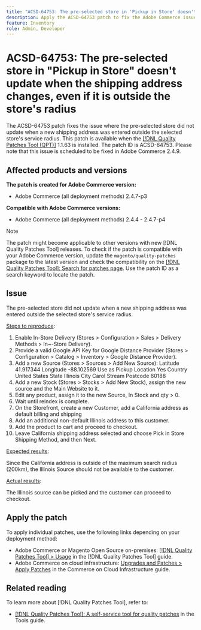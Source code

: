 ```yaml
---
title: "ACSD-64753: The pre-selected store in 'Pickup in Store' doesn't update when the shipping address changes, even if it is outside the store's radius"
description: Apply the ACSD-64753 patch to fix the Adobe Commerce issue where the pre-selected store did not update when a new shipping address was entered outside the selected store's service radius.
feature: Inventory
role: Admin, Developer
---
```


# ACSD-64753: The pre-selected store in "Pickup in Store" doesn't update when the shipping address changes, even if it is outside the store's radius

The ACSD-64753 patch fixes the issue where the pre-selected store did not update when a new shipping address was entered outside the selected store's service radius. This patch is available when the [[!DNL Quality Patches Tool (QPT)]](/help/tools/quality-patches-tool/quality-patches-tool-to-self-serve-quality-patches.md) 1.1.63 is installed. The patch ID is ACSD-64753. Please note that this issue is scheduled to be fixed in Adobe Commerce 2.4.9.

## Affected products and versions

**The patch is created for Adobe Commerce version:**

* Adobe Commerce (all deployment methods) 2.4.7-p3

**Compatible with Adobe Commerce versions:**

* Adobe Commerce (all deployment methods) 2.4.4 - 2.4.7-p4

>[!NOTE]
>
>The patch might become applicable to other versions with new [!DNL Quality Patches Tool] releases. To check if the patch is compatible with your Adobe Commerce version, update the `magento/quality-patches` package to the latest version and check the compatibility on the [[!DNL Quality Patches Tool]: Search for patches page](https://experienceleague.adobe.com/tools/commerce-quality-patches/index.html). Use the patch ID as a search keyword to locate the patch.

## Issue

The pre-selected store did not update when a new shipping address was entered outside the selected store's service radius.

<u>Steps to reproduce</u>:

1. Enable In-Store Delivery (Stores > Configuration > Sales > Delivery Methods > In~-Store Delivery).
1. Provide a valid Google API Key for Google Distance Provider (Stores > Configuration > Catalog > Inventory > Google Distance Provider).
1. Add a new Source (Stores > Sources > Add New Source):
Latitude 41.917344
Longitude -88.102569
Use as Pickup Location Yes
Country United States
State Illinois
City Carol Stream
Postcode 60188
1. Add a new Stock (Stores > Stocks > Add New Stock), assign the new source and the Main Website to it.
1. Edit any product, assign it to the new Source, In Stock and qty > 0.
1. Wait until reindex is complete.
1. On the Storefront, create a new Customer, add a California address as default billing and shipping
1. Add an additional non-default Illinois address to this customer.
1. Add the product to cart and proceed to checkout.
1. Leave California shipping address selected and choose Pick in Store Shipping Method, and then Next.

<u>Expected results</u>:

Since the California address is outside of the maximum search radius (200km), the Illinois Source should not be available to the customer.

<u>Actual results</u>:

The Illinois source can be picked and the customer can proceed to checkout.

## Apply the patch

To apply individual patches, use the following links depending on your deployment method:

* Adobe Commerce or Magento Open Source on-premises: [[!DNL Quality Patches Tool] > Usage](/help/tools/quality-patches-tool/usage.md) in the [!DNL Quality Patches Tool] guide.
* Adobe Commerce on cloud infrastructure: [Upgrades and Patches > Apply Patches](https://experienceleague.adobe.com/docs/commerce-cloud-service/user-guide/develop/upgrade/apply-patches.html) in the Commerce on Cloud Infrastructure guide.

## Related reading

To learn more about [!DNL Quality Patches Tool], refer to:

* [[!DNL Quality Patches Tool]: A self-service tool for quality patches](/help/tools/quality-patches-tool/quality-patches-tool-to-self-serve-quality-patches.md) in the Tools guide.
